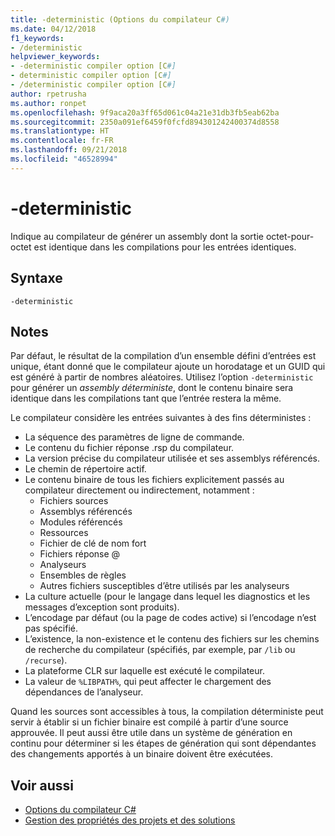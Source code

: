 ```yaml
---
title: -deterministic (Options du compilateur C#)
ms.date: 04/12/2018
f1_keywords:
- /deterministic
helpviewer_keywords:
- -deterministic compiler option [C#]
- deterministic compiler option [C#]
- /deterministic compiler option [C#]
author: rpetrusha
ms.author: ronpet
ms.openlocfilehash: 9f9aca20a3ff65d061c04a21e31db3fb5eab62ba
ms.sourcegitcommit: 2350a091ef6459f0fcfd894301242400374d8558
ms.translationtype: HT
ms.contentlocale: fr-FR
ms.lasthandoff: 09/21/2018
ms.locfileid: "46528994"
---
```

# <a name="-deterministic"></a>-deterministic

Indique au compilateur de générer un assembly dont la sortie octet-pour-octet est identique dans les compilations pour les entrées identiques. 

## <a name="syntax"></a>Syntaxe

```
-deterministic
```

## <a name="remarks"></a>Notes

Par défaut, le résultat de la compilation d’un ensemble défini d’entrées est unique, étant donné que le compilateur ajoute un horodatage et un GUID qui est généré à partir de nombres aléatoires. Utilisez l’option `-deterministic` pour générer un *assembly déterministe*, dont le contenu binaire sera identique dans les compilations tant que l’entrée restera la même.

Le compilateur considère les entrées suivantes à des fins déterministes :

- La séquence des paramètres de ligne de commande.
- Le contenu du fichier réponse .rsp du compilateur.
- La version précise du compilateur utilisée et ses assemblys référencés.
- Le chemin de répertoire actif.
- Le contenu binaire de tous les fichiers explicitement passés au compilateur directement ou indirectement, notamment :
    - Fichiers sources
    - Assemblys référencés
    - Modules référencés
    - Ressources
    - Fichier de clé de nom fort
    - Fichiers réponse @
    - Analyseurs
    - Ensembles de règles
    - Autres fichiers susceptibles d’être utilisés par les analyseurs
- La culture actuelle (pour le langage dans lequel les diagnostics et les messages d’exception sont produits).
- L’encodage par défaut (ou la page de codes active) si l’encodage n’est pas spécifié.
- L’existence, la non-existence et le contenu des fichiers sur les chemins de recherche du compilateur (spécifiés, par exemple, par `/lib` ou `/recurse`).
- La plateforme CLR sur laquelle est exécuté le compilateur.
- La valeur de `%LIBPATH%`, qui peut affecter le chargement des dépendances de l’analyseur.

Quand les sources sont accessibles à tous, la compilation déterministe peut servir à établir si un fichier binaire est compilé à partir d’une source approuvée. Il peut aussi être utile dans un système de génération en continu pour déterminer si les étapes de génération qui sont dépendantes des changements apportés à un binaire doivent être exécutées. 

## <a name="see-also"></a>Voir aussi  

- [Options du compilateur C#](../../../csharp/language-reference/compiler-options/index.md)  
- [Gestion des propriétés des projets et des solutions](/visualstudio/ide/managing-project-and-solution-properties)
